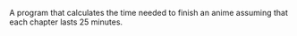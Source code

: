 A program that calculates the time needed to finish an anime assuming that each chapter lasts 25 minutes.
